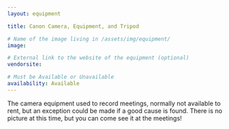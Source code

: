```yaml
---
layout: equipment

title: Canon Camera, Equipment, and Tripod

# Name of the image living in /assets/img/equipment/
image:

# External link to the website of the equipment (optional)
vendorsite:

# Must be Available or Unavailable
availability: Available
---
```


The camera equipment used to record meetings, normally not available to rent, but an exception could be made if a good cause is found. There is no picture at this time, but you can come see it at the meetings!
